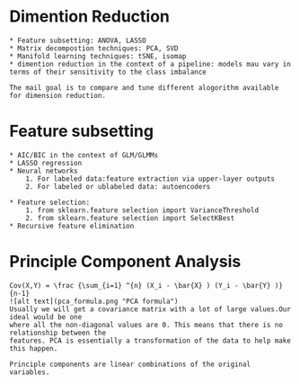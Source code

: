 # Dimention Reduction
	* Feature subsetting: ANOVA, LASSO
	* Matrix decompostion techniques: PCA, SVD
	* Manifold learning techniques: tSNE, isomap
	* dimention reduction in the context of a pipeline: models mau vary in terms of their sensitivity to the class imbalance

	The mail goal is to compare and tune different alogorithm available for dimension reduction.


# Feature subsetting
	* AIC/BIC in the context of GLM/GLMMs
	* LASSO regression
	* Neural networks
		1. For labeled data:feature extraction via upper-layer outputs
		2. For labeled or ublabeled data: autoencoders

	* Feature selection:
		1. from sklearn.feature selection import VarianceThreshold
		2. from sklearn.feature selection import SelectKBest
	* Recursive feature elimination


# Principle Component Analysis
	Cov(X,Y) = \frac {\sum_{i=1} ^{n} (X_i - \bar{X} ) (Y_i - \bar{Y} )} {n-1}
	![alt text](pca_formula.png "PCA formula")
	Usually we will get a covariance matrix with a lot of large values.Our ideal would be one
	where all the non-diagonal values are 0. This means that there is no relationship between the
	features. PCA is essentially a transformation of the data to help make this happen.

	Principle components are linear combinations of the original variables.
	